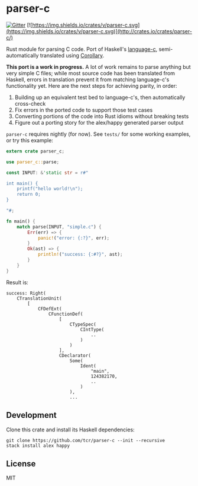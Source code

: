 # parser-c

[![Gitter](https://img.shields.io/gitter/room/tcr/parser-c.svg)](http://gitter.im/parser-c/Lobby) [![https://img.shields.io/crates/v/parser-c.svg](https://img.shields.io/crates/v/parser-c.svg)](http://crates.io/crates/parser-c/)

Rust module for parsing C code. Port of Haskell's [language-c](https://github.com/visq/language-c), semi-automatically translated using [Corollary](https://github.com/tcr/corrode-but-in-rust).

**This port is a work in progress.** A lot of work remains to parse anything but very simple C files; while most source code has been translated from Haskell, errors in translation prevent it from matching language-c's functionality yet. Here are the next steps for achieving parity, in order:

1. Building up an equivalent test bed to language-c's, then automatically cross-check
1. Fix errors in the ported code to support those test cases
1. Converting portions of the code into Rust idioms without breaking tests
1. Figure out a porting story for the alex/happy generated parser output

`parser-c` requires nightly (for now). See `tests/` for some working examples, or try this example:

```rust
extern crate parser_c;

use parser_c::parse;

const INPUT: &'static str = r#"

int main() {
    printf("hello world!\n");
    return 0;
}

"#;

fn main() {
    match parse(INPUT, "simple.c") {
        Err(err) => {
            panic!("error: {:?}", err);
        }
        Ok(ast) => {
            println!("success: {:#?}", ast);
        }
    }
}
```

Result is:

```
success: Right(
    CTranslationUnit(
        [
            CFDefExt(
                CFunctionDef(
                    [
                        CTypeSpec(
                            CIntType(
                                ..
                            )
                        )
                    ],
                    CDeclarator(
                        Some(
                            Ident(
                                "main",
                                124382170,
                                ..
                            )
                        ),
                        ...
```

## Development

Clone this crate and install its Haskell dependencies:

```
git clone https://github.com/tcr/parser-c --init --recursive
stack install alex happy
```

## License

MIT
